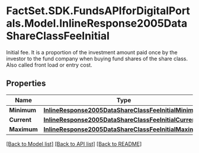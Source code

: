 # FactSet.SDK.FundsAPIforDigitalPortals.Model.InlineResponse2005DataShareClassFeeInitial
Initial fee. It is a proportion of the investment amount paid once by the investor to the fund company when buying fund shares of the share class. Also called front load or entry cost.

## Properties

Name | Type | Description | Notes
------------ | ------------- | ------------- | -------------
**Minimum** | [**InlineResponse2005DataShareClassFeeInitialMinimum**](InlineResponse2005DataShareClassFeeInitialMinimum.md) |  | [optional] 
**Current** | [**InlineResponse2005DataShareClassFeeInitialCurrent**](InlineResponse2005DataShareClassFeeInitialCurrent.md) |  | [optional] 
**Maximum** | [**InlineResponse2005DataShareClassFeeInitialMaximum**](InlineResponse2005DataShareClassFeeInitialMaximum.md) |  | [optional] 

[[Back to Model list]](../README.md#documentation-for-models) [[Back to API list]](../README.md#documentation-for-api-endpoints) [[Back to README]](../README.md)


